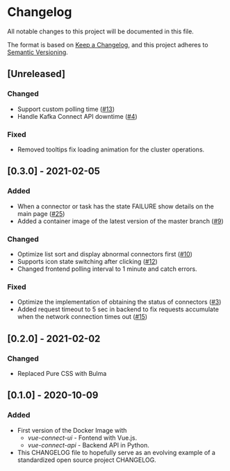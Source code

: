 # Changelog
All notable changes to this project will be documented in this file.

The format is based on [Keep a Changelog](https://keepachangelog.com/en/1.0.0/),
and this project adheres to [Semantic Versioning](https://semver.org/spec/v2.0.0.html).

## [Unreleased]

### Changed
- Support custom polling time ([#13][i13])
- Handle Kafka Connect API downtime ([#4][i4])

[i4]: https://github.com/rueedlinger/vue-connect/issues/4
[i13]: https://github.com/rueedlinger/vue-connect/issues/13

### Fixed
- Removed tooltips fix loading animation for the cluster operations.

## [0.3.0] - 2021-02-05
### Added
- When a connector or task has the state FAILURE show details on the main page ([#25][i25])
- Added a container image of the latest version of the master branch ([#9][i9])

[i9]: https://github.com/rueedlinger/vue-connect/issues/9
[i25]: https://github.com/rueedlinger/vue-connect/issues/25
### Changed
- Optimize list sort and display abnormal connectors first ([#10][i10]) 
- Supports icon state switching after clicking ([#12][i12])
- Changed frontend polling interval to 1 minute and catch errors.

[i10]: https://github.com/rueedlinger/vue-connect/issues/10
[i12]: https://github.com/rueedlinger/vue-connect/issues/12
[i15]: https://github.com/rueedlinger/vue-connect/issues/15
### Fixed
- Optimize the implementation of obtaining the status of connectors ([#3][i3])
- Added request timeout to 5 sec in backend to fix requests accumulate when the network connection times out ([#15][i15])


[i3]: https://github.com/rueedlinger/vue-connect/issues/3

## [0.2.0] - 2021-02-02
### Changed
- Replaced Pure CSS with Bulma

## [0.1.0] - 2020-10-09
### Added
- First version of the Docker Image with
  - *vue-connect-ui* - Fontend with Vue.js. 
  - *vue-connect-api* - Backend API in Python.
- This CHANGELOG file to hopefully serve as an evolving example of a
  standardized open source project CHANGELOG.



